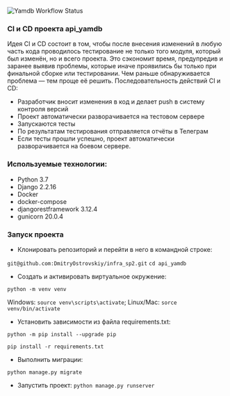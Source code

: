 ![Yamdb Workflow Status](https://github.com/dmitryostrovskiy/yamdb_final/actions/workflows/yamdb_workflow.yml/badge.svg?branch=master&event=push)
### CI и CD проекта api_yamdb
Идея CI и CD состоит в том, чтобы после внесения изменений в любую часть кода проводилось тестирование не только того модуля, который был изменён, но и всего проекта. Это сэкономит время, предупредив и заранее выявив проблемы, которые иначе проявились бы только при финальной сборке или тестировании. Чем раньше обнаруживается проблема — тем проще её решить. 
Последовательность действий CI и CD:
- Разработчик вносит изменения в код и делает push в систему контроля версий
- Проект автоматически разворачивается на тестовом сервере
- Запускаются тесты
- По результатам тестирования отправляется отчёты в Телеграм
- Если тесты прошли успешно, проект автоматически разворачивается на боевом сервере.

### Используемые технологии:
- Python 3.7
- Django 2.2.16
- Docker
- docker-compose
- djangorestframework 3.12.4
- gunicorn 20.0.4

### Запуск проекта

- Клонировать репозиторий и перейти в него в командной строке:

```git@github.com:DmitryOstrovskiy/infra_sp2.git```
```cd api_yamdb```

- Cоздать и активировать виртуальное окружение:

```python -m venv venv```

Windows: ```source venv\scripts\activate```; Linux/Mac: ```sorce venv/bin/activate```

- Установить зависимости из файла requirements.txt:

```python -m pip install --upgrade pip```

```pip install -r requirements.txt```

- Выполнить миграции:

```python manage.py migrate```


- Запустить проект:
```python manage.py runserver```
